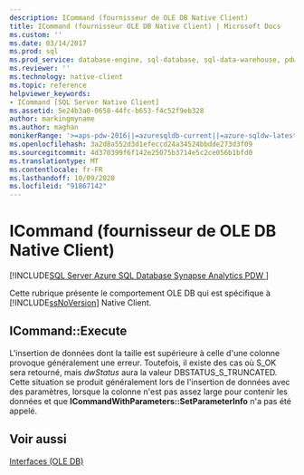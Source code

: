 ```yaml
---
description: ICommand (fournisseur de OLE DB Native Client)
title: ICommand (fournisseur OLE DB Native Client) | Microsoft Docs
ms.custom: ''
ms.date: 03/14/2017
ms.prod: sql
ms.prod_service: database-engine, sql-database, sql-data-warehouse, pdw
ms.reviewer: ''
ms.technology: native-client
ms.topic: reference
helpviewer_keywords:
- ICommand [SQL Server Native Client]
ms.assetid: 5e24b3a0-0658-44fc-b653-f4c52f9eb328
author: markingmyname
ms.author: maghan
monikerRange: '>=aps-pdw-2016||=azuresqldb-current||=azure-sqldw-latest||>=sql-server-2016||=sqlallproducts-allversions||>=sql-server-linux-2017||=azuresqldb-mi-current'
ms.openlocfilehash: 3a2d8a552d3d1efeccd24a34524bbdde273d3f09
ms.sourcegitcommit: 4d370399f6f142e25075b3714e5c2ce056b1bfd0
ms.translationtype: MT
ms.contentlocale: fr-FR
ms.lasthandoff: 10/09/2020
ms.locfileid: "91867142"
---
```

# <a name="icommand-native-client-ole-db-provider"></a>ICommand (fournisseur de OLE DB Native Client)
[!INCLUDE[SQL Server Azure SQL Database Synapse Analytics PDW ](../../includes/applies-to-version/sql-asdb-asdbmi-asa-pdw.md)]

  Cette rubrique présente le comportement OLE DB qui est spécifique à [!INCLUDE[ssNoVersion](../../includes/ssnoversion-md.md)] Native Client.  
  
## <a name="icommandexecute"></a>ICommand::Execute  
 L'insertion de données dont la taille est supérieure à celle d'une colonne provoque généralement une erreur. Toutefois, il existe des cas où S_OK sera retourné, mais *dwStatus* aura la valeur DBSTATUS_S_TRUNCATED. Cette situation se produit généralement lors de l'insertion de données avec des paramètres, lorsque la colonne n'est pas assez large pour contenir les données et que **ICommandWithParameters::SetParameterInfo** n'a pas été appelé.  
  
## <a name="see-also"></a>Voir aussi  
 [Interfaces &#40;OLE DB&#41;](./sql-server-native-client-ole-db-interfaces.md)  
  
